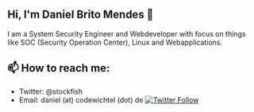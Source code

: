 ## Hi, I'm Daniel Brito Mendes 👋
I am a System Security Engineer and Webdeveloper with focus on things like SOC (Security Operation Center), Linux and Webapplications.

## 📫 How to reach me:
- Twitter: @stockfish
- Email: daniel (at) codewichtel (dot) de
[![Twitter Follow](https://img.shields.io/twitter/follow/stockfish?label=Follow&style=social)](https://twitter.com/stockfish)
<!--
**codewichtel/codewichtel** is a ✨ _special_ ✨ repository because its `README.md` (this file) appears on your GitHub profile.

Here are some ideas to get you started:

- 🔭 I’m currently working on ...
- 🌱 I’m currently learning ...
- 👯 I’m looking to collaborate on ...
- 🤔 I’m looking for help with ...
- 💬 Ask me about ...

- 😄 Pronouns: ...
- ⚡ Fun fact: ...
-->
